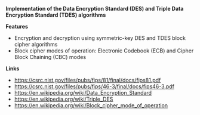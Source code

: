 **Implementation of the Data Encryption Standard (DES) and Triple Data Encryption Standard (TDES) algorithms**

**Features**

- Encryption and decryption using symmetric-key DES and TDES block cipher algorithms
- Block cipher modes of operation: Electronic Codebook (ECB) and Cipher Block Chaining (CBC) modes

**Links**

- https://csrc.nist.gov/files/pubs/fips/81/final/docs/fips81.pdf
- https://csrc.nist.gov/files/pubs/fips/46-3/final/docs/fips46-3.pdf
- https://en.wikipedia.org/wiki/Data_Encryption_Standard
- https://en.wikipedia.org/wiki/Triple_DES
- https://en.wikipedia.org/wiki/Block_cipher_mode_of_operation

